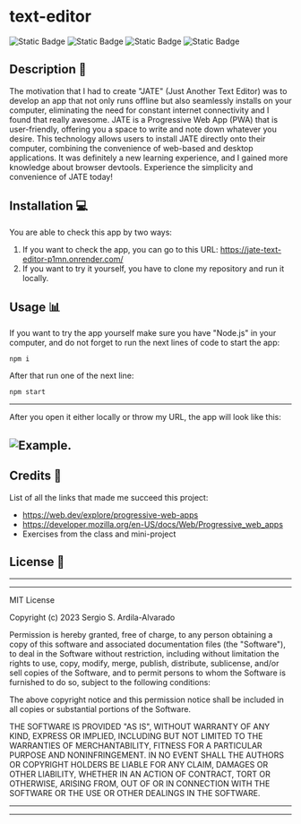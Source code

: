 # text-editor
![Static Badge](https://img.shields.io/badge/JavaScript-F7DF1E?style=for-the-badge&logo=javascript&labelColor=black)
![Static Badge](https://img.shields.io/badge/Express%20-%20black?style=for-the-badge&logo=Express&logoColor=white&labelColor=black&color=white)
![Static Badge](https://img.shields.io/badge/Node.js-%23339933?style=for-the-badge&logo=node.js&labelColor=black)
![Static Badge](https://img.shields.io/badge/pwa%20-%20%235A0FC8?style=for-the-badge&logo=pwa&labelColor=black)

## Description  :bookmark_tabs:
The motivation that I had to create "JATE" (Just Another Text Editor) was to develop an app that not only runs offline but also seamlessly installs on your computer, eliminating the need for constant internet connectivity and I found that really awesome. JATE is a Progressive Web App (PWA) that is user-friendly, offering you a space to write and note down whatever you desire. This technology allows users to install JATE directly onto their computer, combining the convenience of web-based and desktop applications. It was definitely a new learning experience, and I gained more knowledge about browser devtools. Experience the simplicity and convenience of JATE today!

## Installation :computer:

You are able to check this app by two ways:

 1. If you want to check the app, you can go to this URL: https://jate-text-editor-p1mn.onrender.com/
 2. If you want to try it yourself, you have to clone my repository and run it locally.

## Usage :bar_chart:

If you want to try the app yourself make sure you have "Node.js" in your computer, and do not forget to run the next lines of code to start the app:
    
    npm i

After that run one of the next line:

    npm start

 ---
After you open it either locally or throw my URL, the app will look like this:  

 ![Example.](public/image1.png)
 ---

## Credits :email:

List of all the links that made me succeed this project:
- https://web.dev/explore/progressive-web-apps
- https://developer.mozilla.org/en-US/docs/Web/Progressive_web_apps
- Exercises from the class and mini-project

## License :memo:
---
---
MIT License

Copyright (c) 2023 Sergio S. Ardila-Alvarado

Permission is hereby granted, free of charge, to any person obtaining a copy
of this software and associated documentation files (the "Software"), to deal
in the Software without restriction, including without limitation the rights
to use, copy, modify, merge, publish, distribute, sublicense, and/or sell
copies of the Software, and to permit persons to whom the Software is
furnished to do so, subject to the following conditions:

The above copyright notice and this permission notice shall be included in all
copies or substantial portions of the Software.

THE SOFTWARE IS PROVIDED "AS IS", WITHOUT WARRANTY OF ANY KIND, EXPRESS OR
IMPLIED, INCLUDING BUT NOT LIMITED TO THE WARRANTIES OF MERCHANTABILITY,
FITNESS FOR A PARTICULAR PURPOSE AND NONINFRINGEMENT. IN NO EVENT SHALL THE
AUTHORS OR COPYRIGHT HOLDERS BE LIABLE FOR ANY CLAIM, DAMAGES OR OTHER
LIABILITY, WHETHER IN AN ACTION OF CONTRACT, TORT OR OTHERWISE, ARISING FROM,
OUT OF OR IN CONNECTION WITH THE SOFTWARE OR THE USE OR OTHER DEALINGS IN THE
SOFTWARE.

---
---